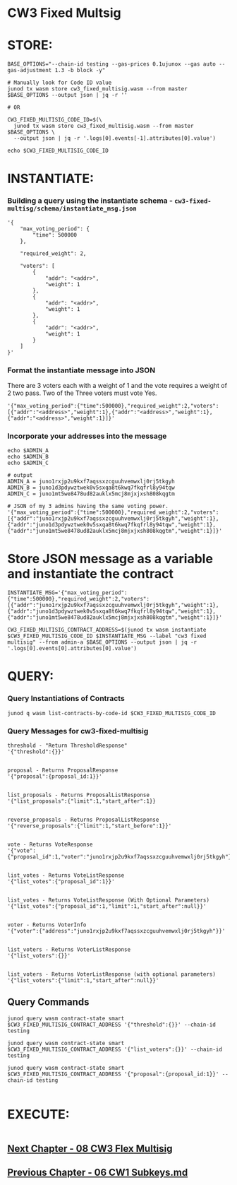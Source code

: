 # CW3 Fixed Multsig




# STORE:

```
BASE_OPTIONS="--chain-id testing --gas-prices 0.1ujunox --gas auto --gas-adjustment 1.3 -b block -y"

# Manually look for Code ID value
junod tx wasm store cw3_fixed_multisig.wasm --from master $BASE_OPTIONS --output json | jq -r ''

# OR

CW3_FIXED_MULTISIG_CODE_ID=$(\
  junod tx wasm store cw3_fixed_multisig.wasm --from master $BASE_OPTIONS \
  --output json | jq -r '.logs[0].events[-1].attributes[0].value')
  
echo $CW3_FIXED_MULTISIG_CODE_ID
```



# INSTANTIATE:
### Building a query using the instantiate schema - `cw3-fixed-multisg/schema/instantiate_msg.json`
```
'{
    "max_voting_period": {
        "time": 500000
    },
    
    "required_weight": 2,
    
    "voters": [
        {
            "addr": "<addr>",
            "weight": 1
        }, 
        {
            "addr": "<addr>",
            "weight": 1
        }, 
        {
            "addr": "<addr>",
            "weight": 1
        }
    ]
}'
```

### Format the instantiate message into JSON
There are 3 voters each with a weight of 1 and the vote requires a weight of 2 two pass. Two of the Three voters must vote Yes.
```
'{"max_voting_period":{"time":500000},"required_weight":2,"voters":[{"addr":"<address>","weight":1},{"addr":"<address>","weight":1},{"addr":"<address>","weight":1}]}'
```

### Incorporate your addresses into the message
```
echo $ADMIN_A
echo $ADMIN_B
echo $ADMIN_C

# output
ADMIN_A = juno1rxjp2u9kxf7aqssxzcguuhvemwxlj0rj5tkgyh
ADMIN_B = juno1d3pdywztwek0v5sxqa8t6kwq7fkqfrl8y94tqw
ADMIN_C = juno1mt5we8478ud82auklx5mcj8mjxjxsh808kqgtm

# JSON of my 3 admins having the same voting power.
'{"max_voting_period":{"time":500000},"required_weight":2,"voters":[{"addr":"juno1rxjp2u9kxf7aqssxzcguuhvemwxlj0rj5tkgyh","weight":1},{"addr":"juno1d3pdywztwek0v5sxqa8t6kwq7fkqfrl8y94tqw","weight":1},{"addr":"juno1mt5we8478ud82auklx5mcj8mjxjxsh808kqgtm","weight":1}]}'
```

# Store JSON message as a variable and instantiate the contract
```
INSTANTIATE_MSG='{"max_voting_period":{"time":500000},"required_weight":2,"voters":[{"addr":"juno1rxjp2u9kxf7aqssxzcguuhvemwxlj0rj5tkgyh","weight":1},{"addr":"juno1d3pdywztwek0v5sxqa8t6kwq7fkqfrl8y94tqw","weight":1},{"addr":"juno1mt5we8478ud82auklx5mcj8mjxjxsh808kqgtm","weight":1}]}'

CW3_FIXED_MULTISIG_CONTRACT_ADDRESS=$(junod tx wasm instantiate $CW3_FIXED_MULTISIG_CODE_ID $INSTANTIATE_MSG --label "cw3 fixed multisig" --from admin-a $BASE_OPTIONS --output json | jq -r '.logs[0].events[0].attributes[0].value')
```


# QUERY:

### Query Instantiations of Contracts
```
junod q wasm list-contracts-by-code-id $CW3_FIXED_MULTISIG_CODE_ID
```


### Query Messages for cw3-fixed-multisig
```
threshold - "Return ThresholdResponse"
'{"threshold":{}}'


proposal - Returns ProposalResponse
'{"proposal":{proposal_id:1}}'


list_proposals - Returns ProposalListResponse
'{"list_proposals":{"limit":1,"start_after":1}}


reverse_proposals - Returns ProposalListResponse
'{"reverse_proposals":{"limit":1,"start_before":1}}'


vote - Returns VoteResponse
'{"vote":{"proposal_id":1,"voter":"juno1rxjp2u9kxf7aqssxzcguuhvemwxlj0rj5tkgyh"}}'


list_votes - Returns VoteListResponse
'{"list_votes":{"proposal_id":1}}'


list_votes - Returns VoteListResponse (With Optional Parameters)
'{"list_votes":{"proposal_id":1,"limit":1,"start_after":null}}'


voter - Returns VoterInfo
'{"voter":{"address":"juno1rxjp2u9kxf7aqssxzcguuhvemwxlj0rj5tkgyh"}}'


list_voters - Returns VoterListResponse
'{"list_voters":{}}'


list_voters - Returns VoterListResponse (with optional parameters)
'{"list_voters":{"limit":1,"start_after":null}}'
```


## Query Commands
```
junod query wasm contract-state smart $CW3_FIXED_MULTISIG_CONTRACT_ADDRESS '{"threshold":{}}' --chain-id testing

junod query wasm contract-state smart $CW3_FIXED_MULTISIG_CONTRACT_ADDRESS '{"list_voters":{}}' --chain-id testing

junod query wasm contract-state smart $CW3_FIXED_MULTISIG_CONTRACT_ADDRESS '{"proposal":{proposal_id:1}}' --chain-id testing


```





# EXECUTE:
```
```





## [Next Chapter - 08 CW3 Flex Multisig](08-cw3-flex-multisig.md)


## [Previous Chapter - 06 CW1 Subkeys.md](06-cw1-subkeys.md)
